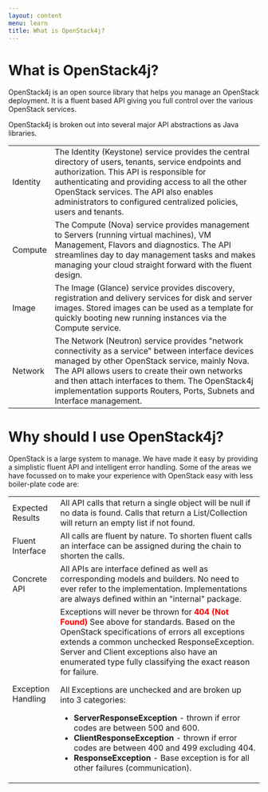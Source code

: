 ```yaml
---
layout: content
menu: learn
title: What is OpenStack4j?
---
```


# What is OpenStack4j?

OpenStack4j is an open source library that helps you manage an OpenStack deployment.  It is a fluent based API giving you full control
over the various OpenStack services.  

OpenStack4j is broken out into several major API abstractions as Java libraries. 

<table class="table table-striped">
<tr><td><div class="imageLabel"><span class="glyphicon glyphicon-lock"></span> Identity</div></td><td>The Identity (Keystone) service provides the central directory of users, tenants, service endpoints and authorization.  This API is responsible for
	authenticating and providing access to all the other OpenStack services.  The API also enables administrators to configured centralized policies, users and tenants.</td></tr>
<tr><td><div class="imageLabel"><span class="glyphicon glyphicon-cog"></span> Compute</div></td><td>The Compute (Nova) service provides management to Servers (running virtual machines), VM Management, Flavors and diagnostics.  The API streamlines day to day management tasks and makes managing your cloud straight forward with the fluent design.</td></tr>
<tr><td><div class="imageLabel"><span class="glyphicon glyphicon-cloud-upload"></span> Image</div></td><td>The Image (Glance) service provides discovery, registration and delivery services for disk and server images.  Stored images can be used as a template for quickly booting new running instances via the Compute service.</td></tr>
<tr><td><div class="imageLabel"><span class="glyphicon glyphicon-signal"></span> Network</div></td><td>The Network (Neutron) service provides "network connectivity as a service" between interface devices managed by other OpenStack service, mainly Nova.  The API allows users to create their own networks and then attach interfaces to them.  The OpenStack4j implementation supports Routers, Ports, Subnets and Interface management.</td></tr>
</table>

# Why should I use OpenStack4j?

OpenStack is a large system to manage. We have made it easy by providing a simplistic fluent API and intelligent error handling.  Some of the areas we have
focussed on to make your experience with OpenStack easy with less boiler-plate code are:

<table class="table table-striped">
<tr><td><div class="imageLabel"><span class="glyphicon glyphicon-ok"></span> Expected Results</div></td><td>All API calls that return a single object will be null if no data is found. Calls that return a List/Collection will return an empty list if not found.</td></tr>
<tr><td><div class="imageLabel"><span class="glyphicon glyphicon-pencil"></span> Fluent Interface</div></td><td>All calls are fluent by nature. To shorten fluent calls an interface can be assigned during the chain to shorten the calls.</td></tr>
<tr><td><div class="imageLabel"><span class="glyphicon glyphicon-tower"></span> Concrete API</div></td><td>All APIs are interface defined as well as corresponding models and builders. No need to ever refer to the implementation. Implementations are always defined within an "internal" package.</td></tr>
<tr><td><div class="imageLabel"><span class="glyphicon glyphicon-warning-sign"></span> Exception Handling</div></td>
<td>
Exceptions will never be thrown for <strong><font color="red">404 (Not Found)</font></strong> See above for standards. Based on the OpenStack specifications of errors all exceptions extends a common unchecked ResponseException. Server and Client exceptions also have an enumerated type fully classifying the exact reason for failure. 
<p>
All Exceptions are unchecked and are broken up into 3 categories:
<ul>
<li><strong>ServerResponseException</strong> - thrown if error codes are between 500 and 600.</li>
<li><strong>ClientResponseException</strong> - thrown if error codes are between 400 and 499 excluding 404.</li>
<li><strong>ResponseException</strong> - Base exception is for all other failures (communication).</li>
</ul>
</p>
</td>
</tr>
</table>
